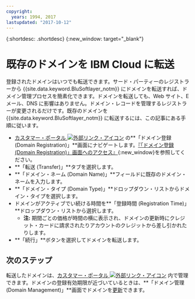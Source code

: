 ```yaml
---
copyright:
  years: 1994, 2017
lastupdated: "2017-10-12"
---
```


{:shortdesc: .shortdesc}
{:new_window: target="_blank"}

# 既存のドメインを IBM Cloud に転送

登録されたドメインはいつでも転送できます。サード・パーティーのレジストラーから {{site.data.keyword.BluSoftlayer_notm}} にドメインを転送すれば、ドメイン管理プロセスを簡素化できます。ドメインを転送しても、Web サイト、E メール、DNS に影響はありません。ドメイン・レコードを管理するレジストラーが変更されるだけです。既存のドメインを {{site.data.keyword.BluSoftlayer_notm}} に転送するには、この記事にある手順に従います。

* [カスタマー・ポータル ![外部リンク・アイコン](../../icons/launch-glyph.svg "外部リンク・アイコン")](https://control.softlayer.com/) の**「ドメイン登録 (Domain Registration)」**画面にナビゲートします。[『「ドメイン登録 (Domain Registration)」画面へのアクセス』](access-domain-registration-screen.html){:new_window}を参照してください。
* **「転送 (Transfer)」**タブを選択します。
* **「ドメイン・ネーム (Domain Name)」**フィールドに既存のドメイン・ネームを入力します。
* **「ドメイン・タイプ (Domain Type)」**ドロップダウン・リストからドメイン・タイプを選択します。
* ドメインがアクティブでい続ける時間を**「登録時間 (Registration Time)」**ドロップダウン・リストから選択します。
  * **注:** 期間ごとの価格が時間の横に表示され、ドメインの更新時にクレジット・カードに請求されたりアカウントのクレジットから差し引かれたりします。
* **「続行」**ボタンを選択してドメインを転送します。

## 次のステップ

転送したドメインは、[カスタマー・ポータル ![外部リンク・アイコン](../../icons/launch-glyph.svg "外部リンク・アイコン")](https://control.softlayer.com/) 内で管理できます。ドメインの登録有効期限が近づいているときは、**「ドメイン管理 (Domain Management)」**画面でドメインを[更新](renew-existing-domain.html)できます。
